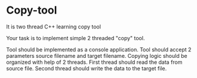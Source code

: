 # Copy-tool
It is two thread C++ learning copy tool

Your task is to implement simple 2 threaded "copy" tool.


Tool should be implemented as a console application.
Tool should accept 2 parameters source filename and target filename.
Copying logic should be organized with help of 2 threads.
First thread should read the data from source file.
Second thread should write the data to the target file.

